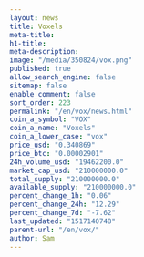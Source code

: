 ```yaml
---
layout: news
title: Voxels
meta-title: 
h1-title: 
meta-description: 
image: "/media/350824/vox.png"
published: true
allow_search_engine: false
sitemap: false
enable_comment: false
sort_order: 223
permalink: "/en/vox/news.html"
coin_a_symbol: "VOX"
coin_a_name: "Voxels"
coin_a_lower_case: "vox"
price_usd: "0.340869"
price_btc: "0.00002901"
24h_volume_usd: "19462200.0"
market_cap_usd: "210000000.0"
total_supply: "210000000.0"
available_supply: "210000000.0"
percent_change_1h: "0.06"
percent_change_24h: "12.29"
percent_change_7d: "-7.62"
last_updated: "1517140748"
parent-url: "/en/vox/"
author: Sam
---
```


